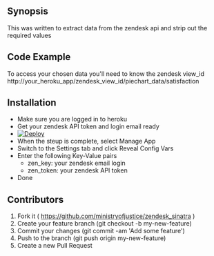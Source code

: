 ## Synopsis
This was written to extract data from the zendesk api and strip out the required values

## Code Example
To access your chosen data you'll need to know the zendesk view_id
http://your_heroku_app/zendesk_view_id/piechart_data/satisfaction

## Installation
* Make sure you are logged in to heroku
* Get your zendesk API token and login email ready
* [![Deploy](https://www.herokucdn.com/deploy/button.svg)](https://heroku.com/deploy?template=https://github.com/ministryofjustice/zendesk_sinatra/tree/master)
* When the steup is complete, select Manage App
* Switch to the Settings tab and click Reveal Config Vars
* Enter the following Key-Value pairs
    - zen_key: your zendesk email login
    - zen_token: your zendesk API token
* Done

## Contributors
1. Fork it ( https://github.com/ministryofjustice/zendesk_sinatra )
2. Create your feature branch (git checkout -b my-new-feature)
3. Commit your changes (git commit -am 'Add some feature')
4. Push to the branch (git push origin my-new-feature)
5. Create a new Pull Request
